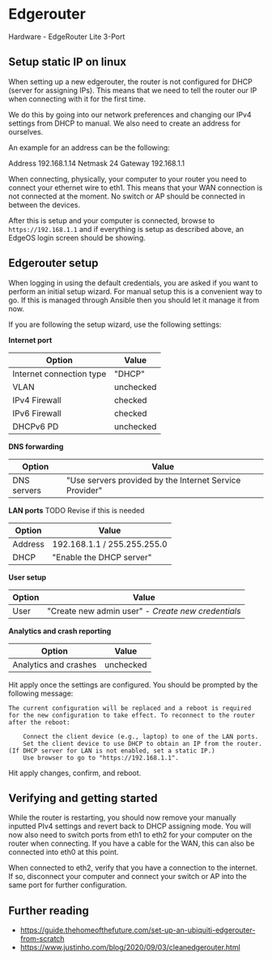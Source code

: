 # Edgerouter

Hardware - EdgeRouter Lite 3-Port

## Setup static IP on linux

When setting up a new edgerouter, the router is not configured for DHCP (server for assigning IPs). This means that we need to tell the router our IP when connecting with it for the first time.

We do this by going into our network preferences and changing our IPv4 settings from DHCP to manual. We also need to create an address for ourselves.

An example for an address can be the following:

Address     192.168.1.14
Netmask     24
Gateway     192.168.1.1

When connecting, physically, your computer to your router you need to connect your ethernet wire to eth1. This means that your WAN connection is not connected at the moment. No switch or AP should be connected in between the devices.

After this is setup and your computer is connected, browse to `https://192.168.1.1` and if everything is setup as described above, an EdgeOS login screen should be showing.

## Edgerouter setup

When logging in using the default credentials, you are asked if you want to perform an initial setup wizard. For manual setup this is a convenient way to go. If this is managed through Ansible then you should let it manage it from now.

If you are following the setup wizard, use the following settings:

**Internet port**

| Option                    | Value     |
|---------------------------|-----------|
| Internet connection type  | "DHCP"    |
| VLAN                      | unchecked |
| IPv4 Firewall             | checked   |
| IPv6 Firewall             | checked   |
| DHCPv6 PD                 | unchecked |

**DNS forwarding**

|Option         | Value                                                     |
|---------------|-----------------------------------------------------------|
| DNS servers   | "Use servers provided by the Internet Service Provider"   |

**LAN ports** TODO Revise if this is needed

|Option     | Value                         |
|-----------|-------------------------------|
| Address   | 192.168.1.1 / 255.255.255.0   |
| DHCP      | "Enable the DHCP server"      |

**User setup**

|Option | Value                                                 |
|-------|-------------------------------------------------------|
| User  | "Create new admin user" - *Create new credentials*    |

**Analytics and crash reporting**

|Option                 | Value     |
|-----------------------|-----------|
| Analytics and crashes | unchecked |


Hit apply once the settings are configured. You should be prompted by the following message:

```
The current configuration will be replaced and a reboot is required for the new configuration to take effect. To reconnect to the router after the reboot:

    Connect the client device (e.g., laptop) to one of the LAN ports.
    Set the client device to use DHCP to obtain an IP from the router. (If DHCP server for LAN is not enabled, set a static IP.)
    Use browser to go to "https://192.168.1.1".
```

Hit apply changes, confirm, and reboot.

## Verifying and getting started

While the router is restarting, you should now remove your manually inputted PIv4 settings and revert back to DHCP assigning mode. You will now also need to switch ports from eth1 to eth2 for your computer on the router when connecting. If you have a cable for the WAN, this can also be connected into eth0 at this point.

When connected to eth2, verify that you have a connection to the internet. If so, disconnect your computer and connect your switch or AP into the same port for further configuration.

## Further reading

* https://guide.thehomeofthefuture.com/set-up-an-ubiquiti-edgerouter-from-scratch
* https://www.justinho.com/blog/2020/09/03/cleanedgerouter.html
